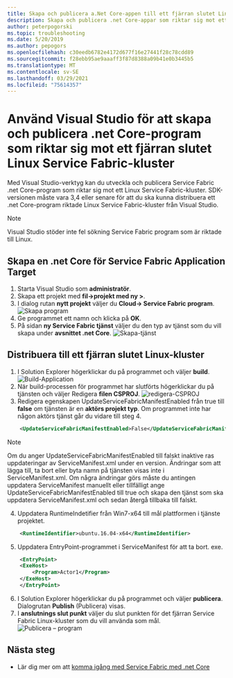 ```yaml
---
title: Skapa och publicera a.Net Core-appen till ett fjärran slutet Linux-kluster
description: Skapa och publicera .net Core-appar som riktar sig mot ett fjärran slutet Linux-kluster från Visual Studio
author: peterpogorski
ms.topic: troubleshooting
ms.date: 5/20/2019
ms.author: pepogors
ms.openlocfilehash: c30eedb6782e4172d677f16e27441f28c78cdd89
ms.sourcegitcommit: f28ebb95ae9aaaff3f87d8388a09b41e0b3445b5
ms.translationtype: MT
ms.contentlocale: sv-SE
ms.lasthandoff: 03/29/2021
ms.locfileid: "75614357"
---
```

# <a name="use-visual-studio-to-create-and-publish-net-core-applications-targeting-a-remote-linux-service-fabric-cluster"></a>Använd Visual Studio för att skapa och publicera .net Core-program som riktar sig mot ett fjärran slutet Linux Service Fabric-kluster
Med Visual Studio-verktyg kan du utveckla och publicera Service Fabric .net Core-program som riktar sig mot ett Linux Service Fabric-kluster. SDK-versionen måste vara 3,4 eller senare för att du ska kunna distribuera ett .net Core-program riktade Linux Service Fabric-kluster från Visual Studio.

> [!Note]
> Visual Studio stöder inte fel sökning Service Fabric program som är riktade till Linux.
>

## <a name="create-a-service-fabric-application-targeting-net-core"></a>Skapa en .net Core för Service Fabric Application Target
1. Starta Visual Studio som **administratör**.
2. Skapa ett projekt med **fil->projekt med ny >**.
3. I dialog rutan **nytt projekt** väljer du **Cloud-> Service Fabric program**.
![Skapa program]
4. Ge programmet ett namn och klicka på **OK**.
5. På sidan **ny Service Fabric tjänst** väljer du den typ av tjänst som du vill skapa under **avsnittet .net Core**.
![Skapa-tjänst]

## <a name="deploy-to-a-remote-linux-cluster"></a>Distribuera till ett fjärran slutet Linux-kluster
1. I Solution Explorer högerklickar du på programmet och väljer **build**.
![Build-Application]
2. När build-processen för programmet har slutförts högerklickar du på tjänsten och väljer Redigera **filen CSPROJ**.
![redigera-CSPROJ]
3. Redigera egenskapen UpdateServiceFabricManifestEnabled från true till **false** om tjänsten är en **aktörs projekt typ**. Om programmet inte har någon aktörs tjänst går du vidare till steg 4.
```xml
    <UpdateServiceFabricManifestEnabled>False</UpdateServiceFabricManifestEnabled>
```
> [!Note]
> Om du anger UpdateServiceFabricManifestEnabled till falskt inaktive ras uppdateringar av ServiceManifest.xml under en version. Ändringar som att lägga till, ta bort eller byta namn på tjänsten visas inte i ServiceManifest.xml. Om några ändringar görs måste du antingen uppdatera ServiceManifest manuellt eller tillfälligt ange UpdateServiceFabricManifestEnabled till true och skapa den tjänst som ska uppdatera ServiceManifest.xml och sedan återgå tillbaka till falskt.
>

4. Uppdatera RuntimeIndetifier från Win7-x64 till mål plattformen i tjänste projektet.
```xml
    <RuntimeIdentifier>ubuntu.16.04-x64</RuntimeIdentifier>
```
5. Uppdatera EntryPoint-programmet i ServiceManifest för att ta bort. exe. 
```xml
    <EntryPoint> 
    <ExeHost> 
        <Program>Actor1</Program> 
    </ExeHost> 
    </EntryPoint>
```
6. I Solution Explorer högerklickar du på programmet och väljer **publicera**. Dialogrutan **Publish** (Publicera) visas.
7. I **anslutnings slut punkt** väljer du slut punkten för det fjärran Service Fabric Linux-kluster som du vill använda som mål.
![Publicera – program]

<!--Image references-->
[Skapa program]:./media/service-fabric-how-to-vs-remote-linux-cluster/create-application-remote-linux.png
[Skapa-tjänst]:./media/service-fabric-how-to-vs-remote-linux-cluster/create-service-remote-linux.png
[Build-Application]:./media/service-fabric-how-to-vs-remote-linux-cluster/build-application-remote-linux.png
[redigera-CSPROJ]:./media/service-fabric-how-to-vs-remote-linux-cluster/edit-csproj-remote-linux.png
[Publicera – program]:./media/service-fabric-how-to-vs-remote-linux-cluster/publish-remote-linux.png

## <a name="next-steps"></a>Nästa steg
* Lär dig mer om att [komma igång med Service Fabric med .net Core](https://azure.microsoft.com/resources/samples/service-fabric-dotnet-core-getting-started/)
